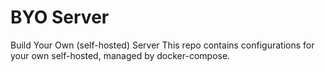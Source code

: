 # BYO Server
Build Your Own (self-hosted) Server
This repo contains configurations for your own self-hosted, managed by docker-compose. 
